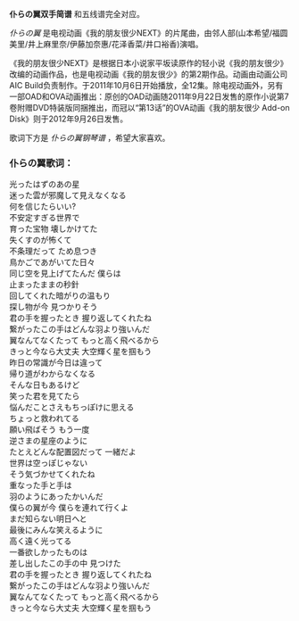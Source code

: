 

**仆らの翼双手简谱** 和五线谱完全对应。

_仆らの翼_ 是电视动画《我的朋友很少NEXT》的片尾曲，由邻人部(山本希望/福圆美里/井上麻里奈/伊藤加奈惠/花泽香菜/井口裕香)演唱。

《我的朋友很少NEXT》是根据日本小说家平坂读原作的轻小说《我的朋友很少》改编的动画作品，也是电视动画《我的朋友很少》的第2期作品。动画由动画公司AIC
Build负责制作。于2011年10月6日开始播放，全12集。除电视动画外，另有一部OAD和OVA动画推出：原创的OAD动画随2011年9月22日发售的原作小说第7卷附赠DVD特装版同捆推出，而冠以“第13话”的OVA动画《我的朋友很少
Add-on Disk》则于2012年9月26日发售。

歌词下方是 _仆らの翼钢琴谱_ ，希望大家喜欢。

### 仆らの翼歌词：

光ったはずのあの星  
迷った雲が邪魔して見えなくなる  
何を信じたらいい?  
不安定すぎる世界で  
育った宝物 壊しかけてた  
失くすのが怖くて  
不条理だって ため息つき  
鳥かごであがいてた日々  
同じ空を見上げてたんだ 僕らは  
止まったままの秒針  
回してくれた暗がりの温もり  
探し物が今 見つかりそう  
君の手を握ったとき 握り返してくれたね  
繋がったこの手はどんな羽より強いんだ  
翼なんてなくたって もっと高く飛べるから  
きっと今なら大丈夫 大空輝く星を掴もう  
昨日の常識が今日は違って  
帰り道がわからなくなる  
そんな日もあるけど  
笑った君を見てたら  
悩んだことさえもちっぽけに思える  
ちょっと救われてる  
願い飛ばそう もう一度  
逆さまの星座のように  
たとえどんな配置図だって 一緒だよ  
世界は空っぽじゃない  
そう気づかせてくれたね  
重なった手と手は  
羽のようにあったかいんだ  
僕らの翼が今 僕らを連れて行くよ  
まだ知らない明日へと  
最後にみんな笑えるように  
高く遠く光ってる  
一番欲しかったものは  
差し出したこの手の中 見つけた  
君の手を握ったとき 握り返してくれたね  
繋がったこの手はどんな羽より強いんだ  
翼なんてなくたって もっと高く飛べるから  
きっと今なら大丈夫 大空輝く星を掴もう

